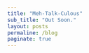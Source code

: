 ```yaml
---
title: "Meh-Talk-Culous"
sub_title: "Out Soon."
layout: posts
permaline: /blog
paginate: true
---
```


<!-- 
---
title: Projects
sub_title: "It ain't much, but it's honest work."
layout: collection
permalink: /projects/
collection: projects
entries_layout: grid
--- -->
